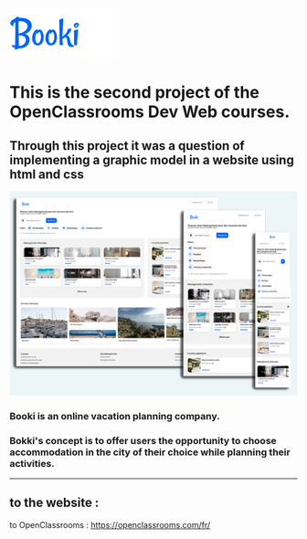 ![](assets/logo/Booki.png)
# This is the second project of the OpenClassrooms Dev Web courses.
## Through this project it was a question of implementing a graphic model in a website using html and css
![](assets/home%20page%20booki.png)

### Booki is an online vacation planning company. 
### Bokki's concept is to offer users the opportunity to choose accommodation in the city of their choice while planning their activities.

---
to the website :
-
to OpenClassrooms : https://openclassrooms.com/fr/
